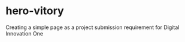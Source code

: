 # hero-vitory
Creating a simple page as a project submission requirement for Digital Innovation One
